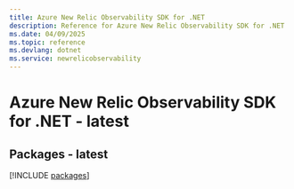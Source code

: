 ```yaml
---
title: Azure New Relic Observability SDK for .NET
description: Reference for Azure New Relic Observability SDK for .NET
ms.date: 04/09/2025
ms.topic: reference
ms.devlang: dotnet
ms.service: newrelicobservability
---
```

# Azure New Relic Observability SDK for .NET - latest
## Packages - latest
[!INCLUDE [packages](new-relic-observability-index.md)]